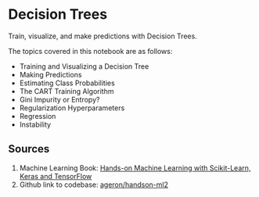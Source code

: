 # Decision Trees
Train, visualize, and make predictions with Decision Trees.

The topics covered in this notebook are as follows:
* Training and Visualizing a Decision Tree
* Making Predictions
* Estimating Class Probabilities
* The CART Training Algorithm
* Gini Impurity or Entropy?
* Regularization Hyperparameters
* Regression
* Instability

## Sources
1. Machine Learning Book: [Hands-on Machine Learning with Scikit-Learn, Keras and TensorFlow](https://www.oreilly.com/library/view/hands-on-machine-learning/9781492032632/)
2. Github link to codebase: [ageron/handson-ml2](https://github.com/ageron/handson-ml2)
